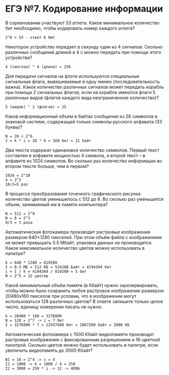 # ЕГЭ №7. Кодирование информации
В соревновании участвуют 53 атлета. Какое минимальное количество бит необходимо, чтобы кодировать номер каждого атлета?
```
2^6 > 53 - ответ 6 бмт
```
Некоторое устройство передает в секунду один из 4 сигналов. Сколько различных сообщений длиной в 4 с можно передать при помощи этого устройства?
```
4 (синглаа) ^ 4 (длина) = 256
```
Для передачи сигналов на флоте используются специальные сигнальные флаги, вывешиваемые в одну линию (последовательность важна). Какое количество различных сигналов может передать корабль при помощи 2 сигнальных флагов, если на корабле имеются флаги 5 различных видов (флагов каждого вида неограниченное количество)?
```
5 (видов) ^ 2 (флагов) = 25 
```
Каков информационный объем в байтах сообщения из 28 символов в знаковой системе, содержащей только символы русского алфавита (33 буквы)?
```
N = 28 < 2^6
I = k * i = 28 * 6 = 168 бит = 21 байт
```
Два текста содержат одинаковое количество символов. Первый текст составлен в алфавите мощностью 4 символа, а второй текст – в алфавите из 1024 символов. Во сколько раз количество информации во втором тексте больше, чем в первом?
```
1024 = 2^10
4 = 2^2
10/2=5 раз
```
В процессе преобразования точечного графического рисунка количество цветов уменьшилось с 512 до 8. Во сколько раз уменьшится объем, занимаемый им в памяти компьютера?
```
N = 512 = 2^9
N = 8 = 2^3
9/3 = 3 раза
```
Автоматическая фотокамера производит растровые изображения размером 640×1280 пикселей. При этом объём файла с изображением не может превышать 0.5 Мбайт, упаковка данных не производится. Какое максимальное количество цветов можно использовать в палитре?
```
k = 640 * 1280 = 819200
I = 0.5 МБ = 512 КБ = 524288 Байт = 4194304 бит
i = I / k = 4194304 / 819200 = 5 бит
N = 2^5 = 32 цветов
```
Какой минимальный объём памяти (в Кбайт) нужно зарезервировать, чтобы можно было сохранить любое растровое изображение размером 20480x160 пикселов при условии, что в изображении могут использоваться 128 различных цветов? В ответе запишите только целое число, единицу измерения писать не нужно.
```
k = 20480 * 160 = 3276800 
N = 128 = 2^7 -> i = 7 бит
I = 3276800 * 7 = 22937600 бит = 2867200 байт = 2800 КБ
```
Автоматическая фотокамера с 1000 Кбайт видеопамяти производит растровые изображения c фиксированным разрешением и 16-цветной палитрой. Сколько цветов можно будет использовать в палитре, если увеличить видеопамять до 3000 Кбайт?
```
N1 = 16 = 2^4 -> i = 4
I1 = 1000 -> k = 1000 / 4 = 250
I2 = 3000 = 250 * i -> 12 -> 4096
```
